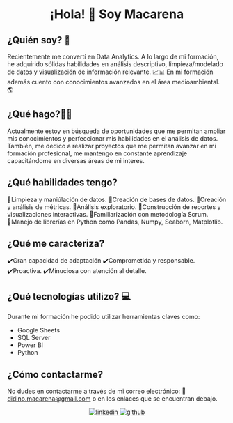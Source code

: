 
# <div align="center">¡Hola! 👋 Soy Macarena </div>  
  
## ¿Quién soy? 🔎
Recientemente me convertí en Data Analytics. A lo largo de mi formación, he adquirido sólidas habilidades en análisis descriptivo, limpieza/modelado de datos y visualización de información relevante. 📈📊 En mi formación además cuento con conocimientos avanzados en el área medioambiental. 🌎

## ¿Qué hago?👩‍💻
Actualmente estoy en búsqueda de oportunidades que me permitan ampliar mis conocimientos y perfeccionar mis habilidades en el análisis de datos. También, me dedico a realizar proyectos que me permitan avanzar en mi formación profesional, me mantengo en constante aprendizaje capacitándome en diversas áreas de mi interes. 

## ¿Qué habilidades tengo?
🔸Limpieza y maniúlación de datos.
🔸Creación de bases de datos.
🔸Creación y análisis de métricas.
🔸Análisis exploratorio.
🔸Construcción de reportes y visualizaciones interactivas.
🔸Familiarización con metodología Scrum.
🔸Manejo de librerías en Python como Pandas, Numpy, Seaborn, Matplotlib.

## ¿Qué me caracteriza?
✔️Gran capacidad de adaptación
✔️Comprometida y responsable.
✔️Proactiva.
✔️Minuciosa con atención al detalle.

## ¿Qué tecnologías utilizo? 💻
Durante mi formación he podido utilizar herramientas claves como: 
* Google Sheets
* SQL Server
* Power BI
* Python

## ¿Cómo contactarme? 
No dudes en contactarme a través de mi correo electrónico: 📧 didino.macarena@gmail.com o en los enlaces que se encuentran debajo.
<div align="center">
<a href="https://linkedin.com/in/www.linkedin.com/in/macarena-di-dino-2641772b7" target="_blank">
<img src=https://img.shields.io/badge/linkedin-%231E77B5.svg?&style=for-the-badge&logo=linkedin&logoColor=white alt=linkedin style="margin-bottom: 5px;" />
</a>
<a href="https://github.com/https://github.com/MacaDiDino" target="_blank">
<img src=https://img.shields.io/badge/github-%2324292e.svg?&style=for-the-badge&logo=github&logoColor=white alt=github style="margin-bottom: 5px;" />
</a>  
</div>  
  

<br/>
